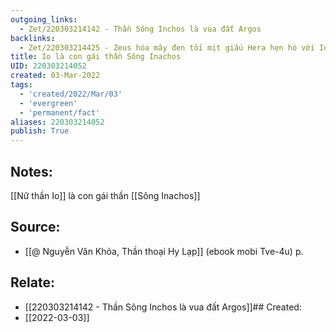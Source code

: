 ```yaml
---
outgoing_links:
  - Zet/220303214142 - Thần Sông Inchos là vua đất Argos
backlinks:
  - Zet/220303214425 - Zeus hóa mây đen tối mịt giấu Hera hẹn hò với Io
title: Io là con gái thần Sông Inachos
UID: 220303214052
created: 03-Mar-2022
tags:
  - 'created/2022/Mar/03'
  - 'evergreen'
  - 'permanent/fact'
aliases: 220303214052
publish: True
---
```

## Notes:
[[Nữ thần Io]] là con gái thần [[Sông Inachos]]

## Source:
- [[@ Nguyễn Văn Khỏa, Thần thoại Hy Lạp]] (ebook mobi Tve-4u) p.

## Relate:
- [[220303214142 - Thần Sông Inchos là vua đất Argos]]## Created:
- [[2022-03-03]]
